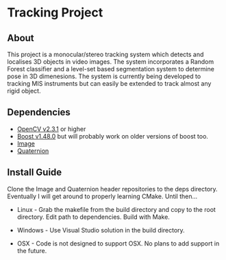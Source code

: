 Tracking Project
================

About
-----

This project is a monocular/stereo tracking system which detects and
localises 3D objects in video images. The system
incorporates a Random Forest classifier and a level-set based
segmentation system to determine pose in 3D dimenesions. The system is
currently being developed to tracking MIS instruments but can easily
be extended to track almost any rigid object.

Dependencies
------------

* [OpenCV v2.3.1](http://opencv.org/downloads.html) or higher 
* [Boost v1.48.0](http://www.boost.org/users/download/) but will probably work on older versions of boost too.
* [Image](https://github.com/maximilianallan/image)
* [Quaternion](https://github.com/maximilianallan/quaternion)

Install Guide
-------------

Clone the Image and Quaternion header repositories to the deps directory.
Eventually I will get around to properly learning CMake. Until then...

* Linux - Grab the makefile from the build directory and copy to the
root directory. Edit path to dependencies. Build with Make.   

* Windows - Use Visual Studio solution in the build directory.

* OSX - Code is not designed to support OSX. No plans to add support in the future.

